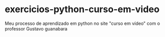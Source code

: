 
# exercicios-python-curso-em-video
Meu processo de aprendizado em python no site "curso em vídeo" com o professor Gustavo guanabara

